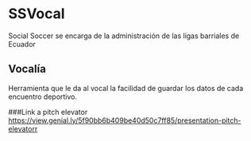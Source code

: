 # SSVocal
Social Soccer se encarga de la administración de las ligas barriales de Ecuador

## Vocalía
Herramienta que le da al vocal la facilidad de guardar los datos de cada encuentro deportivo.

###Link a pitch elevator 
https://view.genial.ly/5f90bb6b409be40d50c7ff85/presentation-pitch-elevatorr

